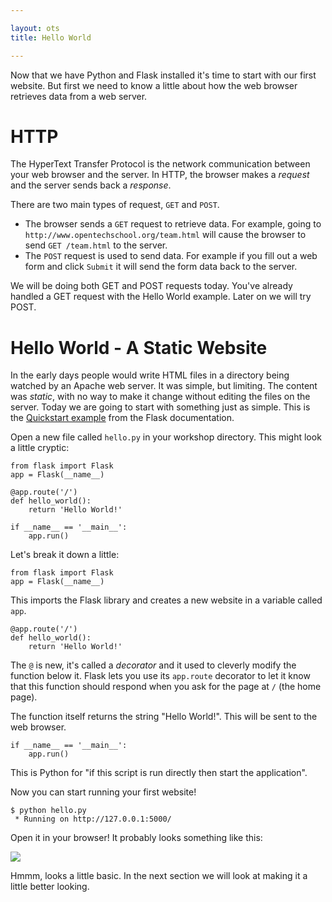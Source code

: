 ```yaml
---

layout: ots
title: Hello World

---
```


Now that we have Python and Flask installed it's time to start with our first website. 
But first we need to know a little about how the web browser retrieves data from a web server.

# HTTP

The HyperText Transfer Protocol is the network communication between your web browser and the server. 
In HTTP, the browser makes a _request_ and the server sends back a _response_.

There are two main types of request, `GET` and `POST`.

* The browser sends a `GET` request to retrieve data. For example, going to `http://www.opentechschool.org/team.html` will cause the browser to send `GET /team.html` to the server.
* The `POST` request is used to send data. For example if you fill out a web form and click `Submit` it will send the form data back to the server.

We will be doing both GET and POST requests today. You've already handled a GET request with the Hello World example. 
Later on we will try POST.

# Hello World - A Static Website

In the early days people would write HTML files in a directory being watched by an Apache web server. 
It was simple, but limiting. The content was _static_, with no way to make it change without editing the files on the server. 
Today we are going to start with something just as simple. This is the [Quickstart example](http://flask.pocoo.org/docs/quickstart/) from the Flask documentation.

Open a new file called `hello.py` in your workshop directory. This might look a little cryptic:

	from flask import Flask
	app = Flask(__name__)

	@app.route('/')
	def hello_world():
		return 'Hello World!'

	if __name__ == '__main__':
		app.run()


Let's break it down a little:

	from flask import Flask
	app = Flask(__name__)

This imports the Flask library and creates a new website in a variable called `app`.

	@app.route('/')
	def hello_world():
		return 'Hello World!'

The `@` is new, it's called a _decorator_ and it used to cleverly modify the function below it. 
Flask lets you use its `app.route` decorator to let it know that this function should respond when you ask for the page at `/` (the home page).

The function itself returns the string "Hello World!". This will be sent to the web browser.

	if __name__ == '__main__':
		app.run()

This is Python for  "if this script is run directly then start the application".

Now you can start running your first website!

	$ python hello.py 
	 * Running on http://127.0.0.1:5000/

Open it in your browser! It probably looks something like this:

![](images/hello-world.png)

Hmmm, looks a little basic. In the next section we will look at making it a little better looking.
